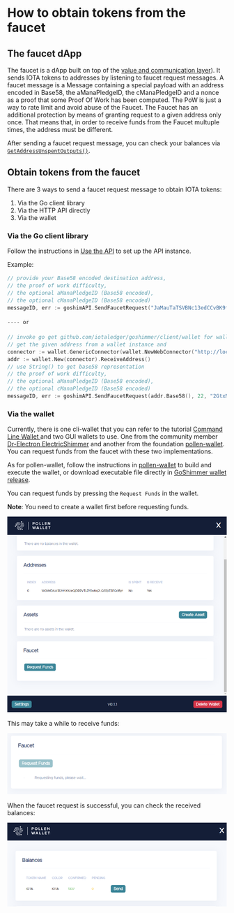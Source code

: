 # How to obtain tokens from the faucet

## The faucet dApp
The faucet is a dApp built on top of the [value and communication layer](../apis/communication.md)). It sends IOTA tokens to addresses by listening to faucet request messages. A faucet message is a Message containing a special payload with an address encoded in Base58, the aManaPledgeID, the cManaPledgeID and a nonce as a proof that some Proof Of Work has been computed. The PoW is just a way to rate limit and avoid abuse of the Faucet. The Faucet has an additional protection by means of granting request to a given address only once. That means that, in order to receive funds from the Faucet multuple times, the address must be different.

After sending a faucet request message, you can check your balances via [`GetAddressUnspentOutputs()`](../apis/ledgerstate.md).

## Obtain tokens from the faucet
There are 3 ways to send a faucet request message to obtain IOTA tokens:
1. Via the Go client library
2. Via the HTTP API directly
3. Via the wallet

### Via the Go client library
Follow the instructions in [Use the API](../apis/api.md) to set up the API instance. 

Example:
```go
// provide your Base58 encoded destination address,
// the proof of work difficulty,
// the optional aManaPledgeID (Base58 encoded),
// the optional cManaPledgeID (Base58 encoded)
messageID, err := goshimAPI.SendFaucetRequest("JaMauTaTSVBNc13edCCvBK9fZxZ1KKW5fXegT1B7N9jY", 22, "2GtxMQD94KvDH1SJPJV7icxofkyV1njuUZKtsqKmtux5", "2GtxMQD94KvDH1SJPJV7icxofkyV1njuUZKtsqKmtux5")

---- or

// invoke go get github.com/iotaledger/goshimmer/client/wallet for wallet usage
// get the given address from a wallet instance and
connector := wallet.GenericConnector(wallet.NewWebConnector("http://localhost:8080"))
addr := wallet.New(connector).ReceiveAddress()
// use String() to get base58 representation
// the proof of work difficulty,
// the optional aManaPledgeID (Base58 encoded),
// the optional cManaPledgeID (Base58 encoded)
messageID, err := goshimAPI.SendFaucetRequest(addr.Base58(), 22, "2GtxMQD94KvDH1SJPJV7icxofkyV1njuUZKtsqKmtux5", "2GtxMQD94KvDH1SJPJV7icxofkyV1njuUZKtsqKmtux5")
```

### Via the wallet
Currently, there is one cli-wallet that you can refer to the tutorial [Command Line Wallet
](./wallet.md) and two GUI wallets to use. One from the community member [Dr-Electron ElectricShimmer](https://github.com/Dr-Electron/ElectricShimmer) and another from the foundation [pollen-wallet](https://github.com/iotaledger/pollen-wallet/tree/master). You can request funds from the faucet with these two implementations.

As for pollen-wallet, follow the instructions in [pollen-wallet](https://github.com/iotaledger/pollen-wallet/tree/master) to build and execute the wallet, or download executable file directly in [GoShimmer wallet release](https://github.com/iotaledger/pollen-wallet/releases).

You can request funds by pressing the `Request Funds` in the wallet.

**Note**: You need to create a wallet first before requesting funds.

![Pollen Wallet](../../static/img/tutorials/request_funds/pollen_wallet.png "Pollen Wallet")


This may take a while to receive funds:

![Pollen Wallet requesting funds](../../static/img/tutorials/request_funds/pollen_wallet_requesting_funds.png "Pollen Wallet requesting funds")

When the faucet request is successful, you can check the received balances:

![Pollen Wallet transfer success](../../static/img/tutorials/request_funds/pollen_wallet_transfer_success.png "Pollen Wallet requesting transfer success")
